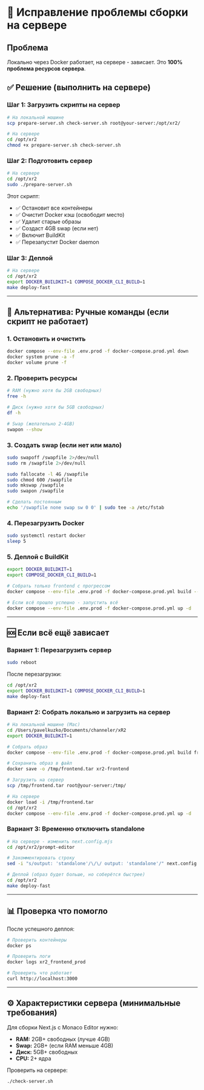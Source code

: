 # 🚀 Исправление проблемы сборки на сервере

## Проблема
Локально через Docker работает, на сервере - зависает. Это **100% проблема ресурсов сервера**.

## ✅ Решение (выполнить на сервере)

### Шаг 1: Загрузить скрипты на сервер
```bash
# На локальной машине
scp prepare-server.sh check-server.sh root@your-server:/opt/xr2/

# На сервере
cd /opt/xr2
chmod +x prepare-server.sh check-server.sh
```

### Шаг 2: Подготовить сервер
```bash
# На сервере
cd /opt/xr2
sudo ./prepare-server.sh
```

Этот скрипт:
- ✅ Остановит все контейнеры
- ✅ Очистит Docker кэш (освободит место)
- ✅ Удалит старые образы
- ✅ Создаст 4GB swap (если нет)
- ✅ Включит BuildKit
- ✅ Перезапустит Docker daemon

### Шаг 3: Деплой
```bash
# На сервере
cd /opt/xr2
export DOCKER_BUILDKIT=1 COMPOSE_DOCKER_CLI_BUILD=1
make deploy-fast
```

---

## 🔧 Альтернатива: Ручные команды (если скрипт не работает)

### 1. Остановить и очистить
```bash
docker compose --env-file .env.prod -f docker-compose.prod.yml down
docker system prune -a -f
docker volume prune -f
```

### 2. Проверить ресурсы
```bash
# RAM (нужно хотя бы 2GB свободных)
free -h

# Диск (нужно хотя бы 5GB свободных)
df -h

# Swap (желательно 2-4GB)
swapon --show
```

### 3. Создать swap (если нет или мало)
```bash
sudo swapoff /swapfile 2>/dev/null
sudo rm /swapfile 2>/dev/null

sudo fallocate -l 4G /swapfile
sudo chmod 600 /swapfile
sudo mkswap /swapfile
sudo swapon /swapfile

# Сделать постоянным
echo '/swapfile none swap sw 0 0' | sudo tee -a /etc/fstab
```

### 4. Перезагрузить Docker
```bash
sudo systemctl restart docker
sleep 5
```

### 5. Деплой с BuildKit
```bash
export DOCKER_BUILDKIT=1
export COMPOSE_DOCKER_CLI_BUILD=1

# Собрать только frontend с прогрессом
docker compose --env-file .env.prod -f docker-compose.prod.yml build --progress=plain frontend

# Если всё прошло успешно - запустить всё
docker compose --env-file .env.prod -f docker-compose.prod.yml up -d
```

---

## 🆘 Если всё ещё зависает

### Вариант 1: Перезагрузить сервер
```bash
sudo reboot
```

После перезагрузки:
```bash
cd /opt/xr2
export DOCKER_BUILDKIT=1 COMPOSE_DOCKER_CLI_BUILD=1
make deploy-fast
```

### Вариант 2: Собрать локально и загрузить на сервер
```bash
# На локальной машине (Mac)
cd /Users/pavelkuzko/Documents/channeler/xR2
export DOCKER_BUILDKIT=1

# Собрать образ
docker compose --env-file .env.prod -f docker-compose.prod.yml build frontend

# Сохранить образ в файл
docker save -o /tmp/frontend.tar xr2-frontend

# Загрузить на сервер
scp /tmp/frontend.tar root@your-server:/tmp/

# На сервере
docker load -i /tmp/frontend.tar
cd /opt/xr2
docker compose --env-file .env.prod -f docker-compose.prod.yml up -d
```

### Вариант 3: Временно отключить standalone
```bash
# На сервере - изменить next.config.mjs
cd /opt/xr2/prompt-editor

# Закомментировать строку
sed -i "s/output: 'standalone'/\/\/ output: 'standalone'/" next.config.mjs

# Деплой (образ будет больше, но соберётся быстрее)
cd /opt/xr2
make deploy-fast
```

---

## 📊 Проверка что помогло

После успешного деплоя:
```bash
# Проверить контейнеры
docker ps

# Проверить логи
docker logs xr2_frontend_prod

# Проверить что работает
curl http://localhost:3000
```

---

## ⚙️ Характеристики сервера (минимальные требования)

Для сборки Next.js с Monaco Editor нужно:
- **RAM:** 2GB+ свободных (лучше 4GB)
- **Swap:** 2GB+ (если RAM меньше 4GB)
- **Диск:** 5GB+ свободных
- **CPU:** 2+ ядра

Проверить на сервере:
```bash
./check-server.sh
```
